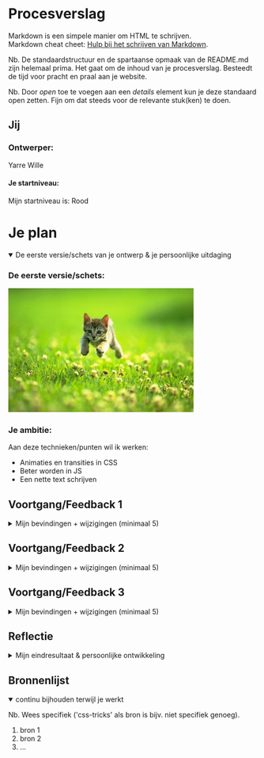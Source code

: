 # Procesverslag
Markdown is een simpele manier om HTML te schrijven.  
Markdown cheat cheet: [Hulp bij het schrijven van Markdown](https://github.com/adam-p/markdown-here/wiki/Markdown-Cheatsheet).

Nb. De standaardstructuur en de spartaanse opmaak van de README.md zijn helemaal prima. Het gaat om de inhoud van je procesverslag. Besteedt de tijd voor pracht en praal aan je website.

Nb. Door *open* toe te voegen aan een *details* element kun je deze standaard open zetten. Fijn om dat steeds voor de relevante stuk(ken) te doen.





## Jij

### Ontwerper:
Yarre Wille

#### Je startniveau:
Mijn startniveau is: Rood





# Je plan

<details open>
  <summary>De eerste versie/schets van je ontwerp & je persoonlijke uitdaging</summary>

  ### De eerste versie/schets:
  <img src="readme-images/dummy-plaatje.jpg" width="375px" alt="eerste versie/schets">


  ### Je ambitie: 
  Aan deze technieken/punten wil ik werken:
  - Animaties en transities in CSS
  - Beter worden in JS
  - Een nette text schrijven
 
</details>




## Voortgang/Feedback 1

<details>
  <summary>Mijn bevindingen + wijzigingen (minimaal 5)</summary>

  ### Bevinding 1:
  Ik was nog niet helemaal tevreden met mijn keuze voor het onderwerp. Eerst was ik van plan om te werken aan een tijdlijn en daarbij had ik Wario als idee. Maar ik merkte dat ik niet echt veel ideeen kon bedenken en dat ik al snel een beetje vast liep.

  #### oplossing:
  Uiteindelijk ben ik dan doorgegaan met het idee van de Eevee. Zelf ken ik de pokemon namelijk wel maar niet helemaal de werking. Het leek mij dus wel intressant om hier mee door te gaan. Ook vind ik de basis van  dit ontwerp een stuk beter om mee te werken. 



  ### Bevinding 2:
  Ik had eigenlijk twee ideeen waar ik mee bezig was en niet echt een keuze tussen kon maken. Het eerste idee was een Pokedex waar alle informaatie over de verschillende Eevee gezien kan worden en de gebruiker door middel van de knoppen kan navigeren en geinformeerd kan worden. Na een beetje onderzoek was ik er achter gekomen dat in de originele game's van Pokemon de Eevee als eerste gevonden kan worden in een bepaald huis in een bepaalde stad. Ook zijn er verschillende evoluties van Eevee bijgekomen over de jaren heen. Bijna elke generatie van de games introduceerd wel een nieuwe soort. Het leek mij intressant om op elke etage of kamer van dat gebouw dus een andere generatie of soort Eevee te laten zien.

  #### oplossing:
  Na de feefback ronden werd het duidelijk dat het doel van het gekozen onderwerp is om mensen iets uit te leggen waar ze niets over weten. En hoewel de Pokedex niet al te origineel is is het wel erg duidelijk en overzichtelijk. Ik heb er daarom voor gekozen om met dit idee verder te gaan en misschien later nog andere onderdelen van het tweede idee toe te voegen aan mijn ontwerp.


</details>




## Voortgang/Feedback 2

<details>
  <summary>Mijn bevindingen + wijzigingen (minimaal 5)</summary>
  
  ### Bevinding 1:
  Omschrijving van wat er nog niet orde was (tekst en afbeeding(en)).

  #### oplossing:
  Beschrijving hoe je het hebt hebt opgelost of als het niet gelukt is hoe je het zou oplossen (tekst en afbeeding(en)).



  ### Bevinding 2:
  Omschrijving van wat er nog niet orde was (tekst en afbeeding(en)).

  #### oplossing:
  Beschrijving hoe je het hebt hebt opgelost of als het niet gelukt is hoe je het zou oplossen (tekst en afbeeding(en)).



  ### Bevinding 3:
  ...

</details>



## Voortgang/Feedback 3

<details>
  <summary>Mijn bevindingen + wijzigingen (minimaal 5)</summary>
  
  ### Bevinding 1:
  Omschrijving van wat er nog niet orde was (tekst en afbeeding(en)).

  #### oplossing:
  Beschrijving hoe je het hebt hebt opgelost of als het niet gelukt is hoe je het zou oplossen (tekst en afbeeding(en)).



  ### Bevinding 2:
  Omschrijving van wat er nog niet orde was (tekst en afbeeding(en)).

  #### oplossing:
  Beschrijving hoe je het hebt hebt opgelost of als het niet gelukt is hoe je het zou oplossen (tekst en afbeeding(en)).



  ### Bevinding 3:
  ...

</details>




## Reflectie

<details>
  <summary>Mijn eindresultaat & persoonlijke ontwikkeling</summary>

  ### Je uitkomst - karakteristiek screenshot(s):
  <img src="readme-images/dummy-plaatje.jpg" width="375px" alt="final ontwerp">


  ### Dit ging goed/Heb ik geleerd: 
  Korte omschrijving met plaatje(s)

  <img src="readme-images/dummy-plaatje.jpg" width="375px" alt="top">


  ### Dit was lastig/Is niet gelukt:
  Korte omschrijving met plaatje(s)

  <img src="readme-images/dummy-plaatje.jpg" width="375px" alt="bummer">
</details>





## Bronnenlijst

<details open>
<summary>continu bijhouden terwijl je werkt</summary>

Nb. Wees specifiek ('css-tricks' als bron is bijv. niet specifiek genoeg).

1. bron 1
2. bron 2
3. ...

</details>
